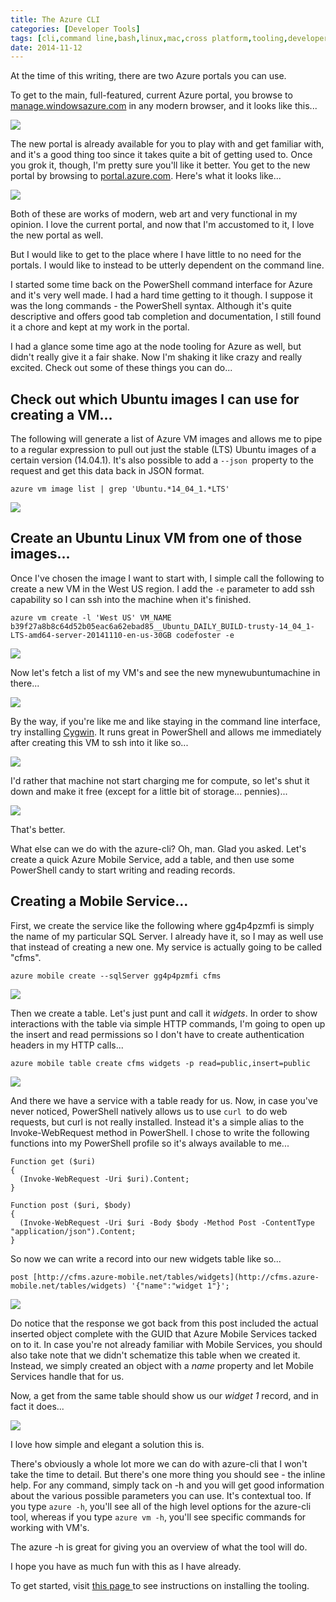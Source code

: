 ```yaml
---
title: The Azure CLI
categories: [Developer Tools]
tags: [cli,command line,bash,linux,mac,cross platform,tooling,developer tools]
date: 2014-11-12
---
```


At the time of this writing, there are two Azure portals you can use.

To get to the main, full-featured, current Azure portal, you browse to [manage.windowsazure.com](http://manage.windowsazure.com) in any modern browser, and it looks like this...

![](/files/azurecli_01.png)

The new portal is already available for you to play with and get familiar with, and it&#39;s a good thing too since it takes quite a bit of getting used to. Once you grok it, though, I&#39;m pretty sure you&#39;ll like it better. You get to the new portal by browsing to [portal.azure.com](http://portal.azure.com). Here&#39;s what it looks like...

![](/files/azurecli_02.png)

Both of these are works of modern, web art and very functional in my opinion. I love the current portal, and now that I&#39;m accustomed to it, I love the new portal as well.

But I would like to get to the place where I have little to no need for the portals. I would like to instead to be utterly dependent on the command line.

I started some time back on the PowerShell command interface for Azure and it&#39;s very well made. I had a hard time getting to it though. I suppose it was the long commands - the PowerShell syntax. Although it&#39;s quite descriptive and offers good tab completion and documentation, I still found it a chore and kept at my work in the portal.

I had a glance some time ago at the node tooling for Azure as well, but didn&#39;t really give it a fair shake. Now I&#39;m shaking it like crazy and really excited. Check out some of these things you can do...

## Check out which Ubuntu images I can use for creating a VM...

The following will generate a list of Azure VM images and allows me to pipe to a regular expression to pull out just the stable (LTS) Ubuntu images of a certain version (14.04.1). It&#39;s also possible to add a `--json `property to the request and get this data back in JSON format.

```
azure vm image list | grep 'Ubuntu.*14_04_1.*LTS'
```

![](/files/azurecli_03.png)

## Create an Ubuntu Linux VM from one of those images...

Once I&#39;ve chosen the image I want to start with, I simple call the following to create a new VM in the West US region. I add the `-e` parameter to add ssh capability so I can ssh into the machine when it&#39;s finished.

```
azure vm create -l 'West US' VM_NAME b39f27a8b8c64d52b05eac6a62ebad85__Ubuntu_DAILY_BUILD-trusty-14_04_1-LTS-amd64-server-20141110-en-us-30GB codefoster -e
```

![](/files/azurecli_04.png)

Now let&#39;s fetch a list of my VM&#39;s and see the new mynewubuntumachine in there...

![](/files/azurecli_05.png)

By the way, if you&#39;re like me and like staying in the command line interface, try installing [Cygwin](http://cygwin.com/). It runs great in PowerShell and allows me immediately after creating this VM to ssh into it like so...

![](/files/azurecli_06.png)

I&#39;d rather that machine not start charging me for compute, so let&#39;s shut it down and make it free (except for a little bit of storage... pennies)...

![](/files/azurecli_07.png)

That&#39;s better.

What else can we do with the azure-cli? Oh, man. Glad you asked. Let&#39;s create a quick Azure Mobile Service, add a table, and then use some PowerShell candy to start writing and reading records.

## Creating a Mobile Service...

First, we create the service like the following where gg4p4pzmfi is simply the name of my particular SQL Server. I already have it, so I may as well use that instead of creating a new one. My service is actually going to be called &quot;cfms&quot;.

```
azure mobile create --sqlServer gg4p4pzmfi cfms
```

![](/files/azurecli_08.png)

Then we create a table. Let&#39;s just punt and call it _widgets_. In order to show interactions with the table via simple HTTP commands, I&#39;m going to open up the insert and read permissions so I don&#39;t have to create authentication headers in my HTTP calls...

```
azure mobile table create cfms widgets -p read=public,insert=public
```

![](/files/azurecli_09.png)

And there we have a service with a table ready for us. Now, in case you&#39;ve never noticed, PowerShell natively allows us to use `curl `to do web requests, but curl is not really installed. Instead it&#39;s a simple alias to the Invoke-WebRequest method in PowerShell. I chose to write the following functions into my PowerShell profile so it&#39;s always available to me...

```
Function get ($uri)
{
  (Invoke-WebRequest -Uri $uri).Content;
}

Function post ($uri, $body)
{
  (Invoke-WebRequest -Uri $uri -Body $body -Method Post -ContentType "application/json").Content;
}
```

So now we can write a record into our new widgets table like so...

```
post [http://cfms.azure-mobile.net/tables/widgets](http://cfms.azure-mobile.net/tables/widgets) '{"name":"widget 1"}';
```

![](/files/azurecli_10.png)

Do notice that the response we got back from this post included the actual inserted object complete with the GUID that Azure Mobile Services tacked on to it. In case you&#39;re not already familiar with Mobile Services, you should also take note that we didn&#39;t schematize this table when we created it. Instead, we simply created an object with a _name_ property and let Mobile Services handle that for us.

Now, a get from the same table should show us our _widget 1_ record, and in fact it does...

![](/files/azurecli_11.png)

I love how simple and elegant a solution this is.

There&#39;s obviously a whole lot more we can do with azure-cli that I won&#39;t take the time to detail. But there&#39;s one more thing you should see - the inline help. For any command, simply tack on -h and you will get good information about the various possible parameters you can use. It&#39;s contextual too. If you type `azure -h`, you&#39;ll see all of the high level options for the azure-cli tool, whereas if you type `azure vm -h`, you&#39;ll see specific commands for working with VM&#39;s.

The azure -h is great for giving you an overview of what the tool will do.

I hope you have as much fun with this as I have already.

To get started, visit [this page ](http://azure.microsoft.com/en-us/documentation/articles/xplat-cli/)to see instructions on installing the tooling.